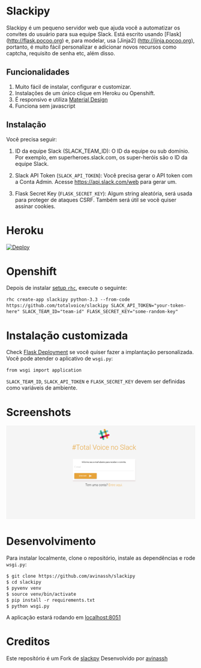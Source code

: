 # Slackipy

Slackipy é um pequeno servidor web que ajuda você a automatizar os convites do usuário para sua equipe Slack. Está escrito usando [Flask] (http://flask.pocoo.org) e, para modelar, usa [Jinja2] (http://jinja.pocoo.org), portanto, é muito fácil personalizar e adicionar novos recursos como captcha, requisito de senha etc, além disso.

## Funcionalidades

1. Muito fácil de instalar, configurar e customizar.
2. Instalações de um único clique em Heroku ou Openshift.
3. É responsivo e utiliza [Material Design](http://materializecss.com)
4. Funciona sem javascript

## Instalação

Você precisa seguir:

1. ID da equipe Slack (SLACK_TEAM_ID): O ID da equipe ou sub domínio. Por exemplo, em superheroes.slack.com, os super-heróis são o ID da equipe Slack.

2. Slack API Token (`SLACK_API_TOKEN`): Você precisa gerar o API token com a Conta Admin. Acesse https://api.slack.com/web para gerar um.

3. Flask Secret Key (`FLASK_SECRET_KEY`): Algum string aleatória, será usada para proteger de ataques CSRF. Também será útil se você quiser assinar cookies.

# Heroku 

[![Deploy](https://www.herokucdn.com/deploy/button.svg)](https://heroku.com/deploy?template=https://github.com/totalvoice/slackipy/tree/master)

# Openshift 

Depois de instalar [setup `rhc`](https://developers.openshift.com/en/managing-client-tools.html), execute o seguinte:

    rhc create-app slackipy python-3.3 --from-code https://github.com/totalvoice/slackipy SLACK_API_TOKEN="your-token-here" SLACK_TEAM_ID="team-id" FLASK_SECRET_KEY="some-random-key"

# Instalação customizada

Check [Flask Deployment](http://flask.pocoo.org/docs/0.10/deploying) se você quiser fazer a implantação personalizada. Você pode atender o aplicativo de `wsgi.py`:

    from wsgi import application

`SLACK_TEAM_ID`, `SLACK_API_TOKEN` e `FLASK_SECRET_KEY` devem ser definidas como variáveis de ambiente.

# Screenshots 

![landing](screenshots/form.png)

# Desenvolvimento

Para instalar localmente, clone o repositório, instale as dependências e rode `wsgi.py`:

    $ git clone https://github.com/avinassh/slackipy
    $ cd slackipy
    $ pyvenv venv
    $ source venv/bin/activate
    $ pip install -r requirements.txt
    $ python wsgi.py

A aplicação estará rodando em [localhost:8051](http://localhost:8051)

# Creditos
Este reposítório é um Fork de [slackpy](https://github.com/avinassh/slackipy)
Desenvolvido por [avinassh](https://github.com/avinassh)